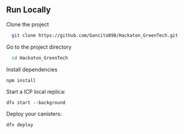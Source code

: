 ## Run Locally

Clone the project

```bash
  git clone https://github.com/Gancito898/Hackaton_GreenTech.git
```

Go to the project directory

```bash
  cd Hackaton_GreenTech
```

Install dependencies

```bash
npm install
```

Start a ICP local replica:

`dfx start --background`

Deploy your canisters:

`dfx deploy`
